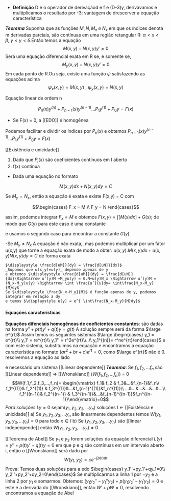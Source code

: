 
- **Definição**
	D é o operador de derivaçãod e f e (D-3)y, derivavamos e multiplicamos o resultado por -3;
	vantagem de drescerver a equação característica


**_Teorema_**
	Suponha que as funções $M,N,M_x~e~N_x$ em que os índices denota m derivadas parciais, são contínuas em uma região retangular R: $\displaystyle \alpha < x< \beta,~\gamma <y<\delta$.Então temos a equação$$M(x,y)+N(x,y)y'=0$$
	Será uma equação diferencial exata em R se, e somente se,$$M_y(x,y)+N(x,y)y'=0$$
	Em cada ponto de R.Ou seja, existe uma função $\psi$ satisfazendo as equações acima$$\psi_x(x,y)= M(x,y)~,~ \psi_y(x,y)=N(x,y)$$

Equação linear de ordem n

$$P_n(x)y^{(n)}+ P_{n-1}(x)y^{(n-1)}...P_{1}y^{(1)}+P_{0}y=F(x)$$

- Se F(x) = 0, a [[EDO]] é homogênea

Podemos facilitar e dividir os índices por $P_n(x)$ e obtemos
$P_{n-1}(x)y^{(n-1)}...P_{1}y^{(1)}+P_{0}y=F(x)$

[[Existência e unicidade]]
 1. Dado que $P_i(x)$ são coeficientes contínuos em I aberto
 2. f(x) contínua

- Dada uma equação no formato

$$M(x,y)dx + N(x,y)dy =C$$

Se $M_y = N_x$, então a equação é exata e existe F(x,y) = C com

$$\begin{cases} F_x = M \\ F_y = N \end{cases}$$

assim, podemos integrar $F_x = M$ e obtemos $F(x,y)= \int \left[M(x)dx \right] + G(x)$; de modo que G(y) para este caso é uma constante

e usamos o segundo caso para encontrar a constante $G(y)$

-Se $M_y \neq N_x$
	A equação é não exata,, mas podemos multiplicar por um fator u(x,y) que torne a equação exata
	de modo a obter: $u(x,y).M(x,y)dx + u(x,y)N(x,y)dy =C$ de forma exata
	
	$\displaystyle \frac{d[uM]}{dy} = \frac{d[uN]}{dx}$
	_Supomos que u(x,y)=u(y)_ depende apenas de y
	e obtemos $\displaystyle \frac{d[uM]}{dy} = \frac{d[uN]}{dx}\Rightarrow u’(y)M +M_yu(y) = 0.N+u(y)N_x \Rightarrow u’(y)M = (N_x-M_y)u(y) \Rightarrow \int \frac{u’}{u}dy= \int\frac{N_x-M_y}{M}dy$
	Se $\displaystyle \frac{N_x-M_y}{M}$ é função apenas de y, podemos integrar em relação a dy
	e temos $\displaystyle u(y) = e^{ \int\frac{N_x-M_y}{M}dy}$

#### Equações características
**Equações difenciais homogêneas de coeficientes constantes**:
são dadas na forma $y''+p(t)y'+q(t)y=g(t)$
	A solução sempre será da forma $\large e^{rt}$
	Assim temos os seguintes sistemas
	$\large \begin{cases} y_1 = e^{rt}\\ y_1' = re^{rt}\\ y_1'' = r^2e^{rt}\\..\\ y_1^{(n)}= r^ne^{rt}\end{cases}$ e com este sistema, substituimos na equação
	e encontramos a equação característica no formato $(ar^2+br+c)e^{rt}=0$, como $\large e^{rt}$ não é 0. resolvemos a equação ao lado

é necessário um sistema [[Linear dependente]]
_**Teorema**_:
	Se $f_1,f_2,...f_n$ são [[Linear dependente]] $\Rightarrow$ [[Wronskiano]] ($W(f_1,f_2,...f_n)$) = 0
	$$W(f_1,f_2,f_3,...,f_n)= \begin{vmatrix} f_1& f_2 & f_3&...&f_{n-1}&f_n\\ f_1^{(1)}& f_2^{(1)} & f_3^{(1)}&...&f_{n-1}^{(1)}&f_n^{(1)}\\ ...&...&...&...&...&...\\ f_1^{(n-1)}& f_2^{(n-1)} & f_3^{(n-1)}&...&f_{n-1}^{(n-1)}&f_n^{(n-1)}\end{vmatrix}=0$$
	_Para soluções_
	$Ly=0$ sejam$(y_1,y_2,y_3,...y_n)$ soluções I <- [[Existência e unicidade]] 
	a) Se $y_1,y_2,y_3,...y_n$ são linearmente dependentes temos $W(y_1,y_2,y_3,...y_n) =0$ para todo $x \in I$
	b) Se $(y_1,y_2,y_3,...y_n)$ são [[linear indepenpende]] então $W(y_1,y_2,y_3,...y_n) \neq 0$

[[Teorema de Abel]]
	Se $y_1$ e $y_2$ forem soluções da equação diferencial  $L(y) = y'' +p(t)y'+q(t)y=0$ em que p e q são contínuas em um intervalo aberto i, então o [[Wronskiano]] será dado por $$W(y_1,y_2)=ce^{-\int p(t)dt}$$
	Prova:
	Temos duas soluções para a edo
	$\begin{cases} y_1''+py_1'+qy_1=0\\ y_2''+py_2'+qy_2=0\end{cases}$
	Se multiplicarmos a linha 1 por $-y_2$ e a linha 2 por $y_1$ e somarmos. Obtemos:
	$(y_1y_2''-y_1''y_2)+p(y_1y_2'-y_1'y_2)=0$
	e este é a derivada do [[Wronskiano]], então
	$W'+pW=0$, resolvendo encontramos a equação de Abel